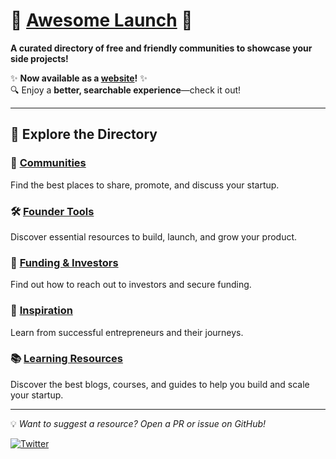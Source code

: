 # 🚀 [Awesome Launch](https://awesome-launch.web.app/) 🚀  

**A curated directory of free and friendly communities to showcase your side projects!**  

✨ **Now available as a [website](https://awesome-launch.web.app/)!** ✨  
🔍 Enjoy a **better, searchable experience**—check it out!  

---

## 📢 Explore the Directory  

### 🔗 [Communities](./Communities.md)  

Find the best places to share, promote, and discuss your startup.  

### 🛠️ [Founder Tools](./FounderTools.md)  

Discover essential resources to build, launch, and grow your product.  

### 💸 [Funding & Investors](./Funding.md)  

Find out how to reach out to investors and secure funding.

### 🌟 [Inspiration](./Inspiration.md)  

Learn from successful entrepreneurs and their journeys.

### 📚 [Learning Resources](./Learning.md)

Discover the best blogs, courses, and guides to help you build and scale your startup.

---

💡 *Want to suggest a resource? Open a PR or issue on GitHub!*  

[![Twitter](https://img.shields.io/badge/twitter-soGeneri-blue.svg)](https://twitter.com/soGeneri)
